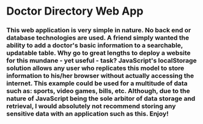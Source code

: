 # Doctor Directory Web App

### This web application is very simple in nature.  No back end or database technologies are used.  A friend simply wanted the ability to add a doctor's basic information to a searchable, updatable table.  Why go to great lengths to deploy a website for this mundane - yet useful - task?  JavaScript's localStorage solution allows any user who replicates this model to store information to his/her browser without actually accessing the internet.  This example could be used for a multitude of data such as: sports, video games, bills, etc.  Although, due to the nature of JavaScript being the sole arbitor of data storage and retrieval, I would absolutely not recommend storing any sensitive data with an application such as this. Enjoy!